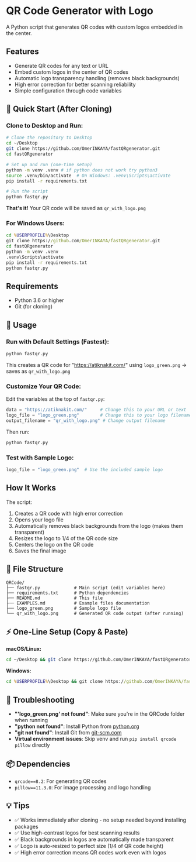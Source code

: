# QR Code Generator with Logo

A Python script that generates QR codes with custom logos embedded in the center.

## Features

- Generate QR codes for any text or URL
- Embed custom logos in the center of QR codes
- Automatic logo transparency handling (removes black backgrounds)
- High error correction for better scanning reliability
- Simple configuration through code variables

## 🚀 Quick Start (After Cloning)

### Clone to Desktop and Run:

```bash
# Clone the repository to Desktop
cd ~/Desktop
git clone https://github.com/OmerINKAYA/fastQRgenerator.git
cd fastQRgenerator

# Set up and run (one-time setup)
python -m venv .venv # if python does not work try python3
source .venv/bin/activate  # On Windows: .venv\Scripts\activate
pip install -r requirements.txt

# Run the script
python fastqr.py
```

**That's it!** Your QR code will be saved as `qr_with_logo.png`

### For Windows Users:
```cmd
cd %USERPROFILE%\Desktop
git clone https://github.com/OmerINKAYA/fastQRgenerator.git
cd fastQRgenerator
python -m venv .venv
.venv\Scripts\activate
pip install -r requirements.txt
python fastqr.py
```

## Requirements

- Python 3.6 or higher
- Git (for cloning)

## 🎯 Usage

### Run with Default Settings (Fastest):
```bash
python fastqr.py
```
This creates a QR code for "https://atiknakit.com/" using `logo_green.png` → saves as `qr_with_logo.png`

### Customize Your QR Code:
Edit the variables at the top of `fastqr.py`:
```python
data = "https://atiknakit.com/"     # Change this to your URL or text
logo_file = "logo_green.png"        # Change this to your logo filename  
output_filename = "qr_with_logo.png" # Change output filename
```

Then run:
```bash
python fastqr.py
```

### Test with Sample Logo:
```python
logo_file = "logo_green.png"  # Use the included sample logo
```

## How It Works

The script:
1. Creates a QR code with high error correction
2. Opens your logo file
3. Automatically removes black backgrounds from the logo (makes them transparent)
4. Resizes the logo to 1/4 of the QR code size
5. Centers the logo on the QR code
6. Saves the final image

## 📁 File Structure

```
QRCode/
├── fastqr.py             # Main script (edit variables here)
├── requirements.txt      # Python dependencies  
├── README.md             # This file
├── EXAMPLES.md           # Example files documentation
├── logo_green.png        # Sample logo file
└── qr_with_logo.png      # Generated QR code output (after running)
```

## ⚡ One-Line Setup (Copy & Paste)

**macOS/Linux:**
```bash
cd ~/Desktop && git clone https://github.com/OmerINKAYA/fastQRgenerator && cd QRCode && python -m venv .venv && source .venv/bin/activate && pip install -r requirements.txt && python fastqr.py
```

**Windows:**
```cmd
cd %USERPROFILE%\Desktop && git clone https://github.com/OmerINKAYA/fastQRgenerator && cd QRCode && python -m venv .venv && .venv\Scripts\activate && pip install -r requirements.txt && python fastqr.py
```

## 🔧 Troubleshooting

- **"'logo_green.png' not found"**: Make sure you're in the QRCode folder when running
- **"python not found"**: Install Python from [python.org](https://python.org)
- **"git not found"**: Install Git from [git-scm.com](https://git-scm.com)
- **Virtual environment issues**: Skip venv and run `pip install qrcode pillow` directly

## 📦 Dependencies

- `qrcode==8.2`: For generating QR codes
- `pillow==11.3.0`: For image processing and logo handling

## 💡 Tips

- ✅ Works immediately after cloning - no setup needed beyond installing packages
- ✅ Use high-contrast logos for best scanning results
- ✅ Black backgrounds in logos are automatically made transparent
- ✅ Logo is auto-resized to perfect size (1/4 of QR code height)
- ✅ High error correction means QR codes work even with logos
